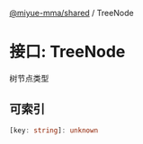 [@miyue-mma/shared](../index.md) / TreeNode

# 接口: TreeNode

树节点类型

## 可索引

```ts
[key: string]: unknown
```
